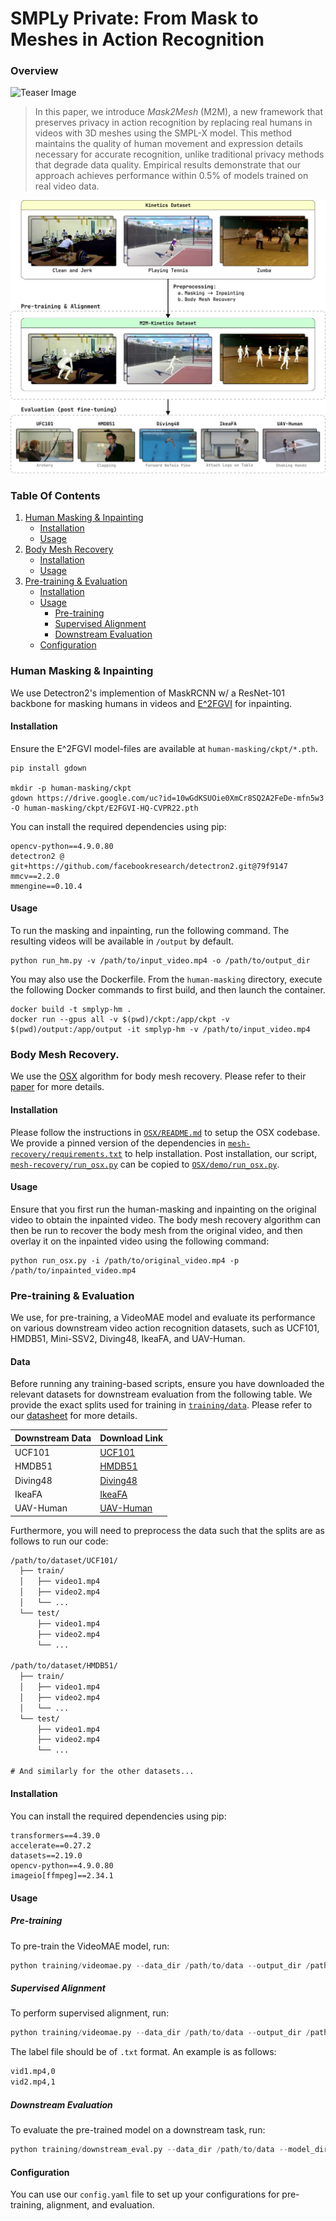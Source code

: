 # SMPLy Private: From Mask to Meshes in Action Recognition

### Overview
![Teaser Image](/assets/tennis.gif)

> In this paper, we introduce *Mask2Mesh* (M2M), a new framework that preserves privacy in action recognition by replacing real humans in videos with 3D meshes using the SMPL-X model. This method maintains the quality of human movement and expression details necessary for accurate recognition, unlike traditional privacy methods that degrade data quality. Empirical results demonstrate that our approach achieves performance within 0.5% of models trained on real video data.

![Overview of M2M](/assets/smply-p.png)

### Table Of Contents
1. [Human Masking & Inpainting](#human-masking--inpainting)
    - [Installation](#installation)
    - [Usage](#usage)
2. [Body Mesh Recovery](#body-mesh-recovery)
    - [Installation](#installation-1)
    - [Usage](#usage-1)
3. [Pre-training & Evaluation](#pre-training--evaluation)
    - [Installation](#installation-2)
    - [Usage](#usage-2)
        - [Pre-training](#pre-training)
        - [Supervised Alignment](#supervised-alignment)
        - [Downstream Evaluation](#downstream-evaluation)
    - [Configuration](#configuration)

### Human Masking & Inpainting
We use Detectron2's implemention of MaskRCNN w/ a ResNet-101 backbone for masking humans in videos and [E^2FGVI](https://github.com/MCG-NKU/E2FGVI) for inpainting.

#### Installation
Ensure the E^2FGVI model-files are available at `human-masking/ckpt/*.pth`.
```shell
pip install gdown

mkdir -p human-masking/ckpt
gdown https://drive.google.com/uc?id=10wGdKSUOie0XmCr8SQ2A2FeDe-mfn5w3 -O human-masking/ckpt/E2FGVI-HQ-CVPR22.pth
```
You can install the required dependencies using pip:
```
opencv-python==4.9.0.80
detectron2 @ git+https://github.com/facebookresearch/detectron2.git@79f9147
mmcv==2.2.0
mmengine==0.10.4
```

#### Usage
To run the masking and inpainting, run the following command. The resulting videos will be available in `/output` by default.
```shell
python run_hm.py -v /path/to/input_video.mp4 -o /path/to/output_dir
```

You may also use the Dockerfile. From the `human-masking` directory, execute the following Docker commands to first build, and then launch the container.
```shell
docker build -t smplyp-hm .
docker run --gpus all -v $(pwd)/ckpt:/app/ckpt -v $(pwd)/output:/app/output -it smplyp-hm -v /path/to/input_video.mp4
```

### Body Mesh Recovery.
We use the [OSX](https://github.com/IDEA-Research/OSX) algorithm for body mesh recovery. Please refer to their [paper](http://arxiv.org/abs/2303.16160) for more details.

#### Installation
Please follow the instructions in [`OSX/README.md`](https://github.com/IDEA-Research/OSX/blob/main/README.md) to setup the OSX codebase. We provide a pinned version of the dependencies in [`mesh-recovery/requirements.txt`](mesh-recovery/requirements.txt) to help installation. Post installation, our script, [`mesh-recovery/run_osx.py`](mesh-recovery/run_osx.py) can be copied to [`OSX/demo/run_osx.py`](https://github.com/IDEA-Research/OSX/tree/main/demo).

#### Usage
Ensure that you first run the human-masking and inpainting on the original video to obtain the inpainted video. The body mesh recovery algorithm can then be run to recover the body mesh from the original video, and then overlay it on the inpainted video using the following command:
```shell
python run_osx.py -i /path/to/original_video.mp4 -p /path/to/inpainted_video.mp4
```

### Pre-training & Evaluation
We use, for pre-training, a VideoMAE model and evaluate its performance on various downstream video action recognition datasets, such as UCF101, HMDB51, Mini-SSV2, Diving48, IkeaFA, and UAV-Human.

#### Data
Before running any training-based scripts, ensure you have downloaded the relevant datasets for downstream evaluation from the following table. We provide the exact splits used for training in [`training/data`](/training/data). Please refer to our [datasheet](/training/data/dfd.md) for more details.

| Downstream Data | Download Link |
|--------------------|-----------------------|
| UCF101             | [UCF101](https://www.crcv.ucf.edu/data/UCF101.php) |
| HMDB51             | [HMDB51](https://serre-lab.clps.brown.edu/resource/hmdb-a-large-human-motion-database/) |
| Diving48           | [Diving48](http://www.svcl.ucsd.edu/projects/resound/dataset.html) |
| IkeaFA             | [IkeaFA](https://tengdahan.github.io/ikea.html) |
| UAV-Human          | [UAV-Human](https://github.com/sutdcv/UAV-Human) |


Furthermore, you will need to preprocess the data such that the splits are as follows to run our code: 
```txt
/path/to/dataset/UCF101/
  ├── train/
  │   ├── video1.mp4
  │   ├── video2.mp4
  │   └── ...
  └── test/
      ├── video1.mp4
      ├── video2.mp4
      └── ...

/path/to/dataset/HMDB51/
  ├── train/
  │   ├── video1.mp4
  │   ├── video2.mp4
  │   └── ...
  └── test/
      ├── video1.mp4
      ├── video2.mp4
      └── ...

# And similarly for the other datasets...
```

#### Installation
You can install the required dependencies using pip:

```
transformers==4.39.0
accelerate==0.27.2
datasets==2.19.0
opencv-python==4.9.0.80
imageio[ffmpeg]==2.34.1
```

#### Usage
##### Pre-training
To pre-train the VideoMAE model, run:
```py
python training/videomae.py --data_dir /path/to/data --output_dir /path/to/output --stage pretrain
```

##### Supervised Alignment
To perform supervised alignment, run:
```py
python training/videomae.py --data_dir /path/to/data --output_dir /path/to/output --label_file /path/to/labels.txt --stage align
```
The label file should be of `.txt` format. An example is as follows: 
```txt
vid1.mp4,0
vid2.mp4,1
```

##### Downstream Evaluation
To evaluate the pre-trained model on a downstream task, run:
```py
python training/downstream_eval.py --data_dir /path/to/data --model_dir /path/to/pretrained/model --train_label_file /path/to/train_labels.txt --test_label_file /path/to/test_labels.txt --batch_size 8 --learning_rate 1e-4 --num_epochs 30 --warmup_epochs 5 --num_workers 2 --eval_interval 5 --eval_type fine_tune --dataset UCF101
```

#### Configuration
You can use our `config.yaml` file to set up your configurations for pre-training, alignment, and evaluation.
